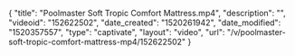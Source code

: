 {
    "title": "Poolmaster Soft Tropic Comfort Mattress.mp4",
    "description": "",
    "videoid": "152622502",
    "date_created": "1520261942",
    "date_modified": "1520357557",
    "type": "captivate",
    "layout": "video",
    "url": "\/v\/poolmaster-soft-tropic-comfort-mattress-mp4\/152622502"
}